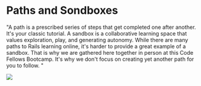 # Paths and Sondboxes

  "A path is a prescribed series of steps that get completed one after another. It's your classic tutorial. A sandbox is a collaborative learning space that values exploration, play, and generating autonomy.  While there are many paths to Rails learning online, it's harder to provide a great example of a sandbox. That is why we are gathered here together in person at this Code Fellows Bootcamp. It's why we don't focus on creating yet another path for you to follow. "

  ![](http://assets.codefellows.org/paths_vs_sandboxes_stephen_p_anderson.png)
